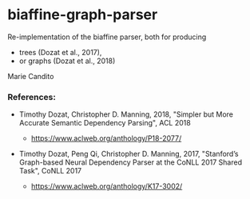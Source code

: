 # biaffine-graph-parser

Re-implementation of the biaffine parser, both for producing 
 * trees (Dozat et al., 2017), 
 * or graphs (Dozat et al., 2018) 

Marie Candito

### References:
 * Timothy Dozat, Christopher D. Manning, 2018, "Simpler but More Accurate Semantic Dependency Parsing", ACL 2018
   * https://www.aclweb.org/anthology/P18-2077/

 * Timothy Dozat, Peng Qi, Christopher D. Manning, 2017, "Stanford’s Graph-based Neural Dependency Parser at the CoNLL 2017 Shared Task", CoNLL 2017
   * https://www.aclweb.org/anthology/K17-3002/





